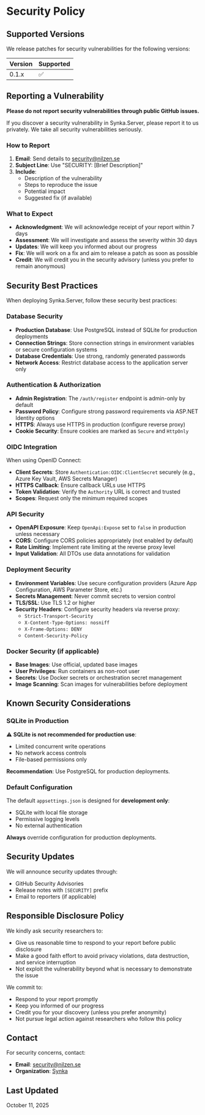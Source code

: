# Security Policy

## Supported Versions

We release patches for security vulnerabilities for the following versions:

| Version | Supported          |
| ------- | ------------------ |
| 0.1.x   | :white_check_mark: |

## Reporting a Vulnerability

**Please do not report security vulnerabilities through public GitHub issues.**

If you discover a security vulnerability in Synka.Server, please report it to us privately. We take all security vulnerabilities seriously.

### How to Report

1. **Email**: Send details to [security@nilzen.se](mailto:security@nilzen.se)
2. **Subject Line**: Use "SECURITY: [Brief Description]"
3. **Include**:
   - Description of the vulnerability
   - Steps to reproduce the issue
   - Potential impact
   - Suggested fix (if available)

### What to Expect

- **Acknowledgment**: We will acknowledge receipt of your report within 7 days
- **Assessment**: We will investigate and assess the severity within 30 days
- **Updates**: We will keep you informed about our progress
- **Fix**: We will work on a fix and aim to release a patch as soon as possible
- **Credit**: We will credit you in the security advisory (unless you prefer to remain anonymous)

## Security Best Practices

When deploying Synka.Server, follow these security best practices:

### Database Security

- **Production Database**: Use PostgreSQL instead of SQLite for production deployments
- **Connection Strings**: Store connection strings in environment variables or secure configuration systems
- **Database Credentials**: Use strong, randomly generated passwords
- **Network Access**: Restrict database access to the application server only

### Authentication & Authorization

- **Admin Registration**: The `/auth/register` endpoint is admin-only by default
- **Password Policy**: Configure strong password requirements via ASP.NET Identity options
- **HTTPS**: Always use HTTPS in production (configure reverse proxy)
- **Cookie Security**: Ensure cookies are marked as `Secure` and `HttpOnly`

### OIDC Integration

When using OpenID Connect:

- **Client Secrets**: Store `Authentication:OIDC:ClientSecret` securely (e.g., Azure Key Vault, AWS Secrets Manager)
- **HTTPS Callback**: Ensure callback URLs use HTTPS
- **Token Validation**: Verify the `Authority` URL is correct and trusted
- **Scopes**: Request only the minimum required scopes

### API Security

- **OpenAPI Exposure**: Keep `OpenApi:Expose` set to `false` in production unless necessary
- **CORS**: Configure CORS policies appropriately (not enabled by default)
- **Rate Limiting**: Implement rate limiting at the reverse proxy level
- **Input Validation**: All DTOs use data annotations for validation

### Deployment Security

- **Environment Variables**: Use secure configuration providers (Azure App Configuration, AWS Parameter Store, etc.)
- **Secrets Management**: Never commit secrets to version control
- **TLS/SSL**: Use TLS 1.2 or higher
- **Security Headers**: Configure security headers via reverse proxy:
  - `Strict-Transport-Security`
  - `X-Content-Type-Options: nosniff`
  - `X-Frame-Options: DENY`
  - `Content-Security-Policy`

### Docker Security (if applicable)

- **Base Images**: Use official, updated base images
- **User Privileges**: Run containers as non-root user
- **Secrets**: Use Docker secrets or orchestration secret management
- **Image Scanning**: Scan images for vulnerabilities before deployment

## Known Security Considerations

### SQLite in Production

⚠️ **SQLite is not recommended for production use**:

- Limited concurrent write operations
- No network access controls
- File-based permissions only

**Recommendation**: Use PostgreSQL for production deployments.

### Default Configuration

The default `appsettings.json` is designed for **development only**:

- SQLite with local file storage
- Permissive logging levels
- No external authentication

**Always** override configuration for production deployments.

## Security Updates

We will announce security updates through:

- GitHub Security Advisories
- Release notes with `[SECURITY]` prefix
- Email to reporters (if applicable)

## Responsible Disclosure Policy

We kindly ask security researchers to:

- Give us reasonable time to respond to your report before public disclosure
- Make a good faith effort to avoid privacy violations, data destruction, and service interruption
- Not exploit the vulnerability beyond what is necessary to demonstrate the issue

We commit to:

- Respond to your report promptly
- Keep you informed of our progress
- Credit you for your discovery (unless you prefer anonymity)
- Not pursue legal action against researchers who follow this policy

## Contact

For security concerns, contact:

- **Email**: [security@nilzen.se](mailto:security@nilzen.se)
- **Organization**: [Synka](https://github.com/synka-org)

## Last Updated

October 11, 2025
